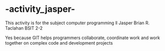 # -activity_jasper-
This activity is for the subject computer programming ll
Jasper Brian R. Taclahan
BSIT 2-2

Yes because GIT helps programmers collaborate, coordinate work and work together on complex code and development projects
